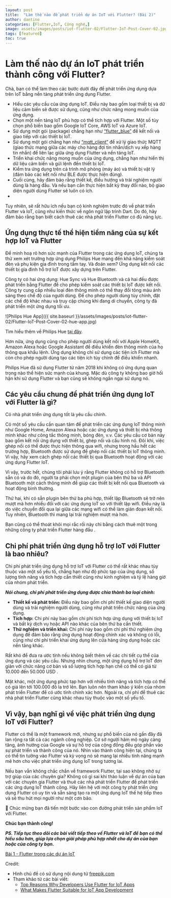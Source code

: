```yaml
---
layout: post
title:  "Làm thế nào để phát triển dự án IoT với Flutter? (Bài 2)"
author: dantino
categories: [Flutter,IoT, Công nghệ,]
image: assets/images/posts/iot-flutter-02/Flutter-IoT-Post-Cover-02.jpg
tags: [featured]
toc: true
---
```

# Làm thế nào dự án IoT phát triển thành công với Flutter?
Chà, bạn có thể làm theo các bước dưới đây để phát triển ứng dụng dựa trên IoT bằng nền tảng phát triển ứng dụng Flutter.

- Hiểu các yêu cầu của ứng dụng IoT. Điều này bao gồm loại thiết bị và dữ liệu cảm biến sẽ được sử dụng, cũng như chức năng mong muốn của ứng dụng.
- Chọn một nền tảng IoT phù hợp có thể tích hợp với Flutter. Một số tùy chọn phổ biến bao gồm Google IoT Core, AWS IoT và Azure IoT.
- Sử dụng một gói (package) chẳng hạn như [“flutter_blue”](https://pub.dev/packages/flutter_blue_plus) để kết nối và giao tiếp với các thiết bị IoT.
- Sử dụng một gói chẳng hạn như [“mqtt_client”](https://pub.dev/packages/mqtt_client) để xử lý giao thức MQTT (giao thức mạng giữa các máy cho hàng đợi tin nhắn/dịch vụ xếp hàng tin nhắn) để liên lạc giữa ứng dụng Flutter và nền tảng IoT.
- Triển khai chức năng mong muốn của ứng dụng, chẳng hạn như hiển thị dữ liệu cảm biến và gửi lệnh đến thiết bị IoT.
- Kiểm tra ứng dụng trên cả trình mô phỏng (máy ảo) và thiết bị vật lý (đảm bảo các kết nối như BLE được thực hiện đúng).
- Cuối cùng, hãy đảm bảo rằng thiết kế, điều hướng và trải nghiệm người dùng là hàng đầu. Và nếu bạn cần thực hiện bất kỳ thay đổi nào, bộ giao diện người dùng Flutter sẽ luôn có ích.
- 
Tuy nhiên, sẽ rất hữu ích nếu bạn có kinh nghiệm trước đó về phát triển Flutter và IoT, cũng như kiến ​​thức về ngôn ngữ lập trình Dart. Do đó, hãy đảm bảo rằng bạn biết cách thuê các nhà phát triển Flutter có đủ năng lực.
## Ứng dụng thực tế thể hiện tiềm năng của sự kết hợp IoT và Flutter 
Để minh hoạ rõ hơn sức mạnh của Flutter trong các ứng dụng IoT, chúng ta thử xem xét trường hợp ứng dụng Philips Hue mang đến khả năng kiểm soát đèn và phụ kiện gia đình trong tầm tay. Và đoán xem? Ứng dụng kết nối các thiết bị gia đình hỗ trợ IoT được xây dựng trên Flutter.

Công ty có hai ứng dụng: Hue Sync và Hue Bluetooth và cả hai đều được phát triển bằng Flutter để cho phép kiểm soát các thiết bị IoT được kết nối. Công ty cung cấp nhiều loại đèn thông minh có thể thay đổi tông màu ánh sáng theo chế độ của người dùng. Để cho phép người dùng tùy chỉnh, đặt các chế độ khác nhau và truy cập chúng khi đang di chuyển, công ty đã phát triển một ứng dụng tối ưu.

![Philips Hue App]({{ site.baseurl }}/assets/images/posts/iot-flutter-02/Flutter-IoT-Post-Cover-02-hue-app.jpg)

Tìm hiểu thêm về Philips Hue [tại đây](https://philipshue.vn/philips-hue-app/).

Hơn nữa, ứng dụng cũng cho phép người dùng kết nối với Apple HomeKit, Amazon Alexa hoặc Google Assistant để điều khiển đèn thông minh của họ thông qua khẩu lệnh. Ứng dụng không chỉ sử dụng các tiện ích Flutter mà còn cho phép người dùng tạo các tiện ích tùy chỉnh để điều khiển nhanh.

Philips Hue đã sử dụng Flutter từ năm 2018 khi không có ứng dụng quan trọng nào thể hiện sức mạnh của khung. Mặc dù công ty không bao giờ hối hận khi sử dụng Flutter và bạn cũng sẽ không ngần ngại sử dụng nó.

## Các yêu cầu chung để phát triển ứng dụng IoT với Flutter là gì?
Có nhà phát triển ứng dụng tốt là yêu cầu chính. 

Có một số yêu cầu cần quan tâm để phát triển các ứng dụng IoT thông minh như Google Home, Amazon Alexa hoặc các ứng dụng và thiết bị nhà thông minh khác như công tắc thông minh, bóng đèn, v.v. Các yêu cầu cơ bản này bao gồm kết nối ứng dụng với thiết bị, ghép nối và cấu hình nó. Đôi khi, việc ghép nối có thể được thực hiện thông qua wifi, nhưng trong hầu hết các trường hợp, Bluetooth được sử dụng để ghép nối các thiết bị IoT thông minh. Vì vậy, hãy xem cách ghép nối các thiết bị qua Bluetooth hoạt động với các ứng dụng Flutter IoT.

Vì vậy, trước hết, chúng tôi phải lưu ý rằng Flutter không có hỗ trợ Bluetooth sẵn có và do đó, người ta phải chọn một plugin của bên thứ ba và API Bluetooth một cách thông minh để giúp các thiết bị kết nối qua Bluetooth và hoạt động bình thường.

Thứ hai, khi có sẵn plugin bên thứ ba phù hợp, thiết lập Bluetooth sẽ trở nên mượt mà hơn nhiều đối với các ứng dụng IoT so với thiết lập wifi. Điều này là do việc chuyển đổi qua lại giữa các mạng wifi có thể làm gián đoạn kết nối. Tuy nhiên, Bluetooth thì mang lại trải nghiệm mượt mà hơn.

Bạn cũng có thể thoát khỏi mọi rắc rối này chỉ bằng cách thuê một trong những công ty phát triển Flutter hàng đầu .

## Chi phí phát triển ứng dụng hỗ trợ IoT với Flutter là bao nhiêu?

Chi phí phát triển ứng dụng hỗ trợ IoT với Flutter có thể rất khác nhau tùy thuộc vào một số yếu tố, chẳng hạn như độ phức tạp của ứng dụng, số lượng tính năng và tích hợp cần thiết cũng như kinh nghiệm và tỷ lệ hàng giờ của nhóm phát triển.

***Nói chung, chi phí phát triển ứng dụng được chia thành ba loại chính:***

- **Thiết kế và phát triển:** Điều này bao gồm chi phí thiết kế giao diện người dùng và trải nghiệm người dùng, cũng như phát triển chức năng của ứng dụng.
- **Tích hợp:** Chi phí này bao gồm chi phí tích hợp ứng dụng với thiết bị IoT và bất kỳ dịch vụ hoặc API nào khác của bên thứ ba cần thiết.
- **Thử nghiệm và triển khai:** Chi phí này bao gồm chi phí thử nghiệm ứng dụng để đảm bảo rằng ứng dụng hoạt động chính xác và không có lỗi, cũng như chi phí triển khai ứng dụng lên cửa hàng ứng dụng hoặc các nền tảng khác.
  
Rất khó để đưa ra ước tính nếu không biết thêm về các chi tiết cụ thể của ứng dụng và các yêu cầu. Nhưng nhìn chung, một ứng dụng hỗ trợ IoT đơn giản với chức năng cơ bản và số lượng tích hợp hạn chế có thể có giá từ 10.000 đến 50.000 USD .

Mặt khác, một ứng dụng phức tạp hơn với nhiều tính năng và tích hợp có thể có giá lên tới 100.000 đô la trở lên. Bạn luôn nên tham khảo ý kiến ​​của nhóm phát triển Flutter để có ước tính chính xác hơn. Ngoài ra, chi phí để thuê các nhà phát triển Flutter cũng khác nhau tùy thuộc vào một số yếu tố.

## Vì vậy, bạn nghĩ gì về việc phát triển ứng dụng IoT với Flutter?

Flutter có thể là một framework mới, nhưng sự phổ biến của nó gần đây đã lan rộng ra tất cả các ngành công nghiệp. Cơ sở người hâm mộ ngày càng tăng, ảnh hưởng của Google và sự hỗ trợ của cộng đồng đều góp phần vào sự phát triển và thành công của nó. Nhìn vào thành công hiện tại, chúng ta có thể tin tưởng vào Flutter và kỳ vọng nó sẽ mang lại nhiều tính năng mạnh mẽ hơn cho việc phát triển ứng dụng IoT trong tương lai.

Nếu bạn vẫn không chắc chắn về framework Flutter, tại sao không nhờ sự trợ giúp của các chuyên gia? Không có gì sai khi thảo luận về dự án của bạn với các chuyên gia Flutter và thuê các nhà phát triển Flutter để phát triển các ứng dụng IoT thành công. Hãy liên hệ với một công ty phát triển ứng dụng Flutter có uy tín và sẵn sàng tạo ra một ứng dụng IoT thế hệ tiếp theo và sẽ thu hút mọi người như một cơn bão.

🌟 Chúc mừng bạn đã tiến một bước vào con đường phát triển sản phẩm IoT với Flutter.

**Chúc bạn thành công!**

***PS. Tiếp tục theo dõi các bài viết tiếp theo về Flutter và IoT để bạn có thể hiểu sâu hơn, giúp lựa chọn giải pháp phù hợp nhất cho dự án của bạn hoặc của công ty bạn.***

[Bài 1 - Flutter trong các dự án IoT](https://flutteriot.com/flutter-for-iot-projects-01/) 

Credit:
 - Hình chủ đề có sử dụng nội dung từ [freepik.com](https://www.freepik.com/free-vector/internet-things-isometric-flowchart_6169717.htm#query=Iot&position=8&from_view=search&track=sph)
 - Tham khảo từ các bài viết: 
   - [Top Reasons Why Developers Use Flutter for IoT Apps](https://www.expertappdevs.com/blog/fact-why-flutter-is-perfect-for-iot-apps)
   - [What Makes Flutter Suitable for IoT App Development](https://kodytechnolab.com/blog/flutter-for-iot-app-development/)

